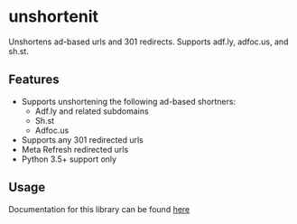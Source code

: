 unshortenit
===========

Unshortens ad-based urls and 301 redirects. Supports adf.ly, adfoc.us, and sh.st.

Features
--------

- Supports unshortening the following ad-based shortners:
	- Adf.ly and related subdomains
	- Sh.st
	- Adfoc.us
- Supports any 301 redirected urls
- Meta Refresh redirected urls
- Python 3.5+ support only

Usage
-----

Documentation for this library can be found [here](http://unshortenit.readthedocs.io/en/latest/)
